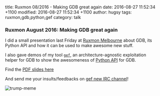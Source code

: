 title: Ruxmon 08/2016 - Making GDB great again
date:   2016-08-27 11:52:34 +1100
modified:   2016-08-27 11:52:34 +1100
author: hugsy
tags: ruxmon,gdb,python,gef
category: talk

### Ruxmon August 2016: Making GDB great again ###

I did a small presentation last Friday at [Ruxmon Melbourne](http://ruxmon.com/melbourne) about GDB, its Python API and how it can be used to make awesome new stuff.

I also gave demos of my tool [`gef`](https://github.com/hugsy/gef.git), an architecture-agnostic exploitation helper for GDB to show the awesomeness of [Python API](https://sourceware.org/gdb/onlinedocs/gdb/Python-API.html) for GDB.

Find the [PDF slides here](http://christophe.alladoum.free.fr/public/ruxmon-08-16/ruxmon_2016-09_gdb_enhanced_features.pdf)

And send me your insults/feedbacks on [gef new IRC channel](https://webchat.freenode.net/?channels=##gef)!

![trump-meme](https://i.imgur.com/jlkM0P6.jpg)
